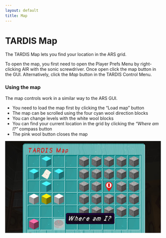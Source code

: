 ```yaml
---
layout: default
title: Map
---
```


# TARDIS Map

The TARDIS Map lets you find your location in the ARS grid.

To open the map, you first need to open the Player Prefs Menu by right-clicking AIR with the sonic screwdriver. Once
open click the map button in the GUI. Alternatively, click the _Map_ button in the TARDIS Control Menu.

### Using the map

The map controls work in a similar way to the ARS GUI.

- You need to load the map first by clicking the “Load map” button
- The map can be scrolled using the four cyan wool direction blocks
- You can change levels with the white wool blocks
- You can find your current location in the grid by clicking the _“Where am I?”_ compass button
- The pink wool button closes the map

![TARDIS Map](/images/docs/tardis_map.jpg)

